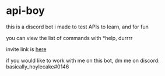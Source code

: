 # api-boy
this is a discord bot i made to test APIs to learn, and for fun

you can view the list of commands with *help, durrrr

invite link is [here][1]

if you would like to work with me on this bot, dm me on discord: basically_hoylecake#0146

[1]: <http://discord.com/oauth2/authorize?client_id=746523325022470165&permissions=8&scope=bot> "invite link"